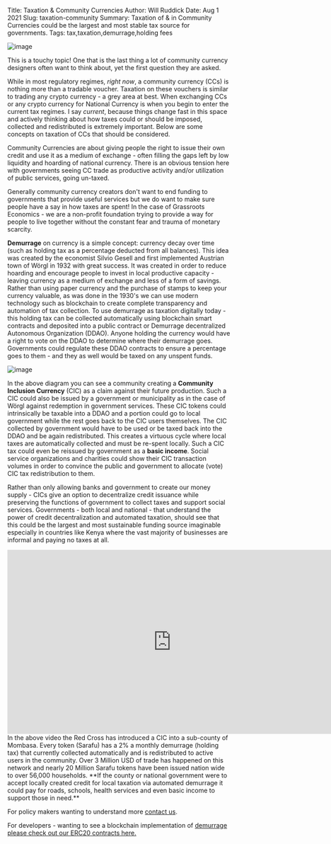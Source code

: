 Title: Taxation & Community Currencies
Author: Will Ruddick
Date: Aug 1 2021
Slug: taxation-community
Summary: Taxation of & in Community Currencies could be the largest and most stable tax source for governments.
Tags: tax,taxation,demurrage,holding fees

![image](/images/blog/taxation-community1.webp)

This is a touchy topic! One that is the last thing a lot of community
currency designers often want to think about, yet the first question
they are asked.

While in most regulatory regimes, _right now_, a community currency
(CCs) is nothing more than a tradable voucher. Taxation on these
vouchers is similar to trading any crypto currency - a grey area at
best. When exchanging CCs or any crypto currency for National Currency
is when you begin to enter the current tax regimes. I say _current_,
because things change fast in this space and actively thinking about how
taxes could or should be imposed, collected and redistributed is
extremely important. Below are some concepts on taxation of CCs that
should be considered.

Community Currencies are about giving people the right to issue their
own credit and use it as a medium of exchange - often filling the gaps
left by low liquidity and hoarding of national currency. There is an
obvious tension here with governments seeing CC trade as productive
activity and/or utilization of public services, going un-taxed.

Generally community currency creators don't want to end funding to
governments that provide useful services but we do want to make sure
people have a say in how taxes are spent! In the case of Grassroots
Economics - we are a non-profit foundation trying to provide a way for
people to live together without the constant fear and trauma of monetary
scarcity.

**Demurrage** on currency is a simple concept: currency decay over time
(such as holding tax as a percentage deducted from all balances). This
idea was created by the economist Silvio Gesell and first implemented
Austrian town of Wörgl in 1932 with great success. It was created in
order to reduce hoarding and encourage people to invest in local
productive capacity - leaving currency as a medium of exchange and less
of a form of savings. Rather than using paper currency and the purchase
of stamps to keep your currency valuable, as was done in the 1930's we
can use modern technology such as blockchain to create complete
transparency and automation of tax collection. To use demurrage as
taxation digitally today - this holding tax can be collected
automatically using blockchain smart contracts and deposited into a
public contract or Demurrage decentralized Autonomous Organization
(DDAO). Anyone holding the currency would have a right to vote on the
DDAO to determine where their demurrage goes. Governments could regulate
these DDAO contracts to ensure a percentage goes to them - and they as
well would be taxed on any unspent funds.

![image](/images/blog/taxation-community70.webp)

In the above diagram you can see a community creating a **Community
Inclusion Currency** (CIC) as a claim against their future production.
Such a CIC could also be issued by a government or municipality as in
the case of Wörgl against redemption in government services. These CIC
tokens could intrinsically be taxable into a DDAO and a portion could go
to local government while the rest goes back to the CIC users
themselves. The CIC collected by government would have to be used or be
taxed back into the DDAO and be again redistributed. This creates a
virtuous cycle where local taxes are automatically collected and must be
re-spent locally. Such a CIC tax could even be reissued by government as
a **basic income**. Social service organizations and charities could
show their CIC transaction volumes in order to convince the public and
government to allocate (vote) CIC tax redistribution to them.

Rather than only allowing banks and government to create our money
supply - CICs give an option to decentralize credit issuance while
preserving the functions of government to collect taxes and support
social services. Governments - both local and national - that understand
the power of credit decentralization and automated taxation, should see
that this could be the largest and most sustainable funding source
imaginable especially in countries like Kenya where the vast majority of
businesses are informal and paying no taxes at all.

<iframe width="740" height="416" src="https://www.youtube.com/embed/fCGgkkiAOLA" title="YouTube video player" frameborder="0" allow="accelerometer; autoplay; clipboard-write; encrypted-media; gyroscope; picture-in-picture" allowfullscreen></iframe>
In the above video the Red Cross has introduced a CIC into a sub-county
of Mombasa. Every token (Sarafu) has a 2% a monthly demurrage (holding
tax) that currently collected automatically and is redistributed to
active users in the community. Over 3 Million USD of trade has happened
on this network and nearly 20 Million Sarafu tokens have been issued
nation wide to over 56,000 households. **If the county or national
government were to accept locally created credit for local taxation via
automated demurrage it could pay for roads, schools, health services and
even basic income to support those in need.**

For policy makers wanting to understand more [contact
us](http://grassrootseconomics.org/contact-us).

For developers - wanting to see a blockchain implementation of
[demurrage please check out our ERC20 contracts
here.](https://gitlab.com/cicnet/erc20-demurrage-token/)
